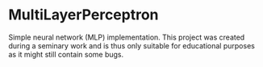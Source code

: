 # MultiLayerPerceptron
Simple neural network (MLP) implementation. This project was created during a seminary work and is thus only suitable for educational purposes as it might still contain some bugs.
